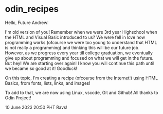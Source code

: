 # odin_recipes

Hello, Future Andrew!

I'm old version of you! Remember when we were 3rd year Highschool when the HTML and Visual Basic introduced to us? We were fell in love how programming works (ofcourse we were too young to understand that HTML is not really a programming) and thinking this will be our future job. However, as we progress every year till college graduation, we eventually give up about programming and focused on what we will get in the future. But hey! We are starting over again! I know you will continue this path until we became so good at it! Goodluck!

On this topic, I'm creating a recipe (ofcourse from the Internet!) using HTML Basics, from fonts, lists, links, and images!

To add to that, we are now using Linux, vscode, Git and Github! All thanks to Odin Project!


10 June 2023 20:50 PHT
Ravs!
